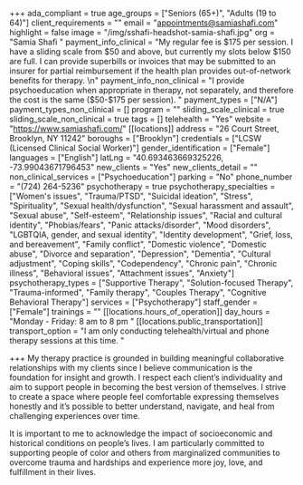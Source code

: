 +++
ada_compliant = true
age_groups = ["Seniors (65+)", "Adults (19 to 64)"]
client_requirements = ""
email = "appointments@samiashafi.com"
highlight = false
image = "/img/sshafi-headshot-samia-shafi.jpg"
org = "Samia Shafi "
payment_info_clinical = "My regular fee is $175 per session.  I have a sliding scale from $50 and above, but currently my slots below $150 are full. I can provide superbills or invoices that may be submitted to an insurer for partial reimbursement if the health plan provides out-of-network benefits for therapy.  \n"
payment_info_non_clinical = "I provide psychoeducation when appropriate in therapy, not separately, and therefore the cost is the same ($50-$175 per session).  "
payment_types = ["N/A"]
payment_types_non_clinical = []
program = ""
sliding_scale_clinical = true
sliding_scale_non_clinical = true
tags = []
telehealth = "Yes"
website = "https://www.samiashafi.com/"
[[locations]]
address = "26 Court Street, Brooklyn, NY 11242"
boroughs = ["Brooklyn"]
credentials = ["LCSW (Licensed Clinical Social Worker)"]
gender_identification = ["Female"]
languages = ["English"]
latLng = "40.693463669325226, -73.99043671796453"
new_clients = "Yes"
new_clients_detail = ""
non_clinical_services = ["Psychoeducation"]
parking = "No"
phone_number = "(724) 264-5236"
psychotherapy = true
psychotherapy_specialties = ["Women's issues", "Trauma/PTSD", "Suicidal ideation", "Stress", "Spirituality", "Sexual health/dysfunction", "Sexual harassment and assault", "Sexual abuse", "Self-esteem", "Relationship issues", "Racial and cultural identity", "Phobias/fears", "Panic attacks/disorder", "Mood disorders", "LGBTQIA, gender, and sexual identity", "Identity development", "Grief, loss, and bereavement", "Family conflict", "Domestic violence", "Domestic abuse", "Divorce and separation", "Depression", "Dementia", "Cultural adjustment", "Coping skills", "Codependency", "Chronic pain", "Chronic illness", "Behavioral issues", "Attachment issues", "Anxiety"]
psychotherapy_types = ["Supportive Therapy", "Solution-focused Therapy", "Trauma-informed", "Family therapy", "Couples Therapy", "Cognitive Behavioral Therapy"]
services = ["Psychotherapy"]
staff_gender = ["Female"]
trainings = ""
[[locations.hours_of_operation]]
day_hours = "Monday - Friday: 8 am to 8 pm "
[[locations.public_transportation]]
transport_option = "I am only conducting telehealth/virtual and phone therapy sessions at this time.  "

+++
My therapy practice is grounded in building meaningful collaborative relationships with my clients since I believe communication is the foundation for insight and growth. I respect each client’s individuality and aim to support people in becoming the best version of themselves. I strive to create a space where people feel comfortable expressing themselves honestly and it’s possible to better understand, navigate, and heal from challenging experiences over time. 

It is important to me to acknowledge the impact of socioeconomic and historical conditions on people’s lives. I am particularly committed to supporting people of color and others from marginalized communities to overcome trauma and hardships and experience more joy, love, and fulfillment in their lives.